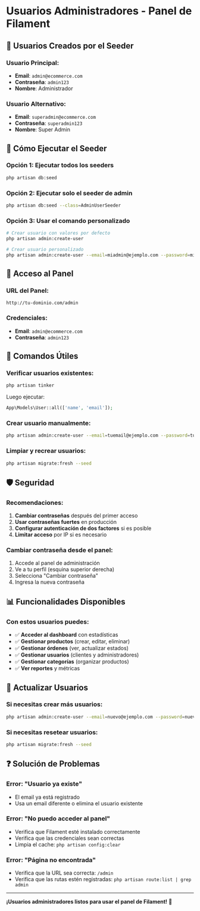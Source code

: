 # Usuarios Administradores - Panel de Filament

## 🔐 Usuarios Creados por el Seeder

### **Usuario Principal:**
- **Email**: `admin@ecommerce.com`
- **Contraseña**: `admin123`
- **Nombre**: Administrador

### **Usuario Alternativo:**
- **Email**: `superadmin@ecommerce.com`
- **Contraseña**: `superadmin123`
- **Nombre**: Super Admin

## 🚀 Cómo Ejecutar el Seeder

### **Opción 1: Ejecutar todos los seeders**
```bash
php artisan db:seed
```

### **Opción 2: Ejecutar solo el seeder de admin**
```bash
php artisan db:seed --class=AdminUserSeeder
```

### **Opción 3: Usar el comando personalizado**
```bash
# Crear usuario con valores por defecto
php artisan admin:create-user

# Crear usuario personalizado
php artisan admin:create-user --email=miadmin@ejemplo.com --password=miPassword123 --name="Mi Administrador"
```

## 📱 Acceso al Panel

### **URL del Panel:**
```
http://tu-dominio.com/admin
```

### **Credenciales:**
- **Email**: `admin@ecommerce.com`
- **Contraseña**: `admin123`

## 🔧 Comandos Útiles

### **Verificar usuarios existentes:**
```bash
php artisan tinker
```
Luego ejecutar:
```php
App\Models\User::all(['name', 'email']);
```

### **Crear usuario manualmente:**
```bash
php artisan admin:create-user --email=tuemail@ejemplo.com --password=tuPassword123 --name="Tu Nombre"
```

### **Limpiar y recrear usuarios:**
```bash
php artisan migrate:fresh --seed
```

## 🛡️ Seguridad

### **Recomendaciones:**
1. **Cambiar contraseñas** después del primer acceso
2. **Usar contraseñas fuertes** en producción
3. **Configurar autenticación de dos factores** si es posible
4. **Limitar acceso** por IP si es necesario

### **Cambiar contraseña desde el panel:**
1. Accede al panel de administración
2. Ve a tu perfil (esquina superior derecha)
3. Selecciona "Cambiar contraseña"
4. Ingresa la nueva contraseña

## 📊 Funcionalidades Disponibles

### **Con estos usuarios puedes:**
- ✅ **Acceder al dashboard** con estadísticas
- ✅ **Gestionar productos** (crear, editar, eliminar)
- ✅ **Gestionar órdenes** (ver, actualizar estados)
- ✅ **Gestionar usuarios** (clientes y administradores)
- ✅ **Gestionar categorías** (organizar productos)
- ✅ **Ver reportes** y métricas

## 🔄 Actualizar Usuarios

### **Si necesitas crear más usuarios:**
```bash
php artisan admin:create-user --email=nuevo@ejemplo.com --password=nuevaPass123 --name="Nuevo Admin"
```

### **Si necesitas resetear usuarios:**
```bash
php artisan migrate:fresh --seed
```

## ❓ Solución de Problemas

### **Error: "Usuario ya existe"**
- El email ya está registrado
- Usa un email diferente o elimina el usuario existente

### **Error: "No puedo acceder al panel"**
- Verifica que Filament esté instalado correctamente
- Verifica que las credenciales sean correctas
- Limpia el cache: `php artisan config:clear`

### **Error: "Página no encontrada"**
- Verifica que la URL sea correcta: `/admin`
- Verifica que las rutas estén registradas: `php artisan route:list | grep admin`

---

**¡Usuarios administradores listos para usar el panel de Filament!** 🎯 